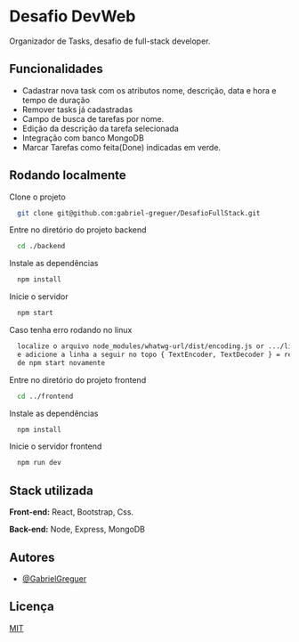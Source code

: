 
# Desafio DevWeb

Organizador de Tasks, desafio de full-stack developer. 


## Funcionalidades

- Cadastrar nova task com os atributos nome, descrição, data e hora e tempo de duração
- Remover tasks já cadastradas
- Campo de busca de tarefas por nome.
- Edição da descrição da tarefa selecionada
- Integração com banco MongoDB
- Marcar Tarefas como feita(Done) indicadas em verde.


## Rodando localmente

Clone o projeto

```bash
  git clone git@github.com:gabriel-greguer/DesafioFullStack.git
```

Entre no diretório do projeto backend

```bash
  cd ./backend
```

Instale as dependências

```bash
  npm install
```

Inicie o servidor

```bash
  npm start
```

Caso tenha erro rodando no linux

```bash
  localize o arquivo node_modules/whatwg-url/dist/encoding.js or .../lib/encoding.js
  e adicione a linha a seguir no topo { TextEncoder, TextDecoder } = require("util");
  de npm start novamente
```


Entre no diretório do projeto frontend

```bash
  cd ../frontend
```

Instale as dependências

```bash
  npm install
```

Inicie o servidor frontend

```bash
  npm run dev
```


## Stack utilizada

**Front-end:** React, Bootstrap, Css.

**Back-end:** Node, Express, MongoDB


## Autores

- [@GabrielGreguer](https://github.com/gabriel-greguer)


## Licença

[MIT](https://choosealicense.com/licenses/mit/)

